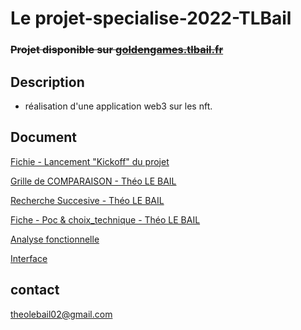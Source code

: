 # Le projet-specialise-2022-TLBail

### ~~Projet disponible sur [goldengames.tlbail.fr](http://goldengames.tlbail.fr/)~~

## Description
- réalisation d'une application web3 sur les nft.


## Document
 [Fichie - Lancement "Kickoff" du projet](https://docs.google.com/document/d/1M5DOUkbgkHXa6CvjYgbR4eixVMgcs85VnLRMg4np9to/edit?usp=sharing)  
 
 [Grille de COMPARAISON - Théo LE BAIL](https://docs.google.com/presentation/d/1NcK9768Jqy3lgCQSJTlWPTfMGti7aan61g2mb7gC9dE/edit#slide=id.g855d4d0eba_0_115)
 
 [Recherche Succesive - Théo LE BAIL](https://docs.google.com/presentation/d/1ZAYMwCLb3-WyhonXozYlzzubTr9469pc4nuRKWDWkAg/edit#slide=id.g10ef23692ea_2_37)  
 
[Fiche - Poc & choix_technique - Théo LE BAIL](https://docs.google.com/document/d/1t_Iij7ceHV01zjlaMwNhVjLsx-s7vkHcyjqVCeu3VUM/edit#heading=h.gjdgxs)  

[Analyse fonctionnelle](https://docs.google.com/presentation/d/1xl6I8bV9Oj-j50vucBGKv9TjJjoyAg67byksaF1FAnU/edit?usp=sharing)

[Interface](https://www.figma.com/file/QStQhJC0b0aLbAILVrpwdl/Golden-game)

## contact
theolebail02@gmail.com
